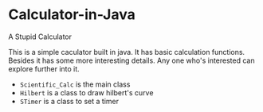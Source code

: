# Calculator-in-Java
A Stupid Calculator

This is a simple caculator built in java. It has basic calculation functions. Besides it has some more interesting details. Any one who's interested can explore further into it.

- `Scientific_Calc` is the main class
- `Hilbert` is a class to draw hilbert's curve
- `STimer` is a class to set a timer
